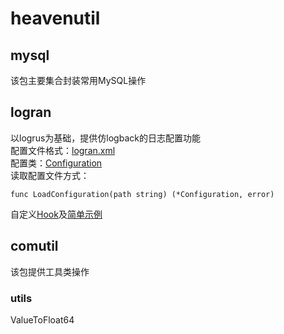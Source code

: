 # heavenutil


## mysql
该包主要集合封装常用MySQL操作
## logran
以logrus为基础，提供仿logback的日志配置功能  
配置文件格式：[logran.xml](logran/logran.xml)  
配置类：[Configuration](logran/structs.go)  
读取配置文件方式：

```
func LoadConfiguration(path string) (*Configuration, error)
```
自定义[Hook](logran/hook.go)及[简单示例](logran/hook_test.go)
## comutil
该包提供工具类操作
### utils
ValueToFloat64
